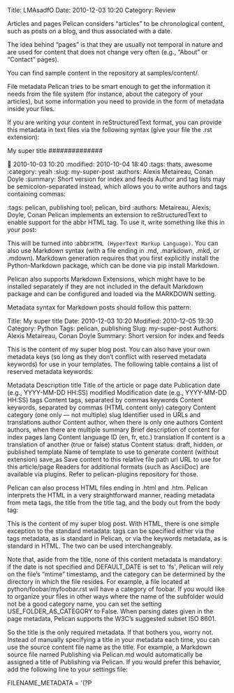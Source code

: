 Title: LMAsadfO
Date: 2010-12-03 10:20
Category: Review

Articles and pages
Pelican considers “articles” to be chronological content, such as posts on a blog, and thus associated with a date.

The idea behind “pages” is that they are usually not temporal in nature and are used for content that does not change very often (e.g., “About” or “Contact” pages).

You can find sample content in the repository at samples/content/.

File metadata
Pelican tries to be smart enough to get the information it needs from the file system (for instance, about the category of your articles), but some information you need to provide in the form of metadata inside your files.

If you are writing your content in reStructuredText format, you can provide this metadata in text files via the following syntax (give your file the .rst extension):

My super title
##############

:date: 2010-10-03 10:20
:modified: 2010-10-04 18:40
:tags: thats, awesome
:category: yeah
:slug: my-super-post
:authors: Alexis Metaireau, Conan Doyle
:summary: Short version for index and feeds
Author and tag lists may be semicolon-separated instead, which allows you to write authors and tags containing commas:

:tags: pelican, publishing tool; pelican, bird
:authors: Metaireau, Alexis; Doyle, Conan
Pelican implements an extension to reStructuredText to enable support for the abbr HTML tag. To use it, write something like this in your post:

This will be turned into :abbr:`HTML (HyperText Markup Language)`.
You can also use Markdown syntax (with a file ending in .md, .markdown, .mkd, or .mdown). Markdown generation requires that you first explicitly install the Python-Markdown package, which can be done via pip install Markdown.

Pelican also supports Markdown Extensions, which might have to be installed separately if they are not included in the default Markdown package and can be configured and loaded via the MARKDOWN setting.

Metadata syntax for Markdown posts should follow this pattern:

Title: My super title
Date: 2010-12-03 10:20
Modified: 2010-12-05 19:30
Category: Python
Tags: pelican, publishing
Slug: my-super-post
Authors: Alexis Metaireau, Conan Doyle
Summary: Short version for index and feeds

This is the content of my super blog post.
You can also have your own metadata keys (so long as they don’t conflict with reserved metadata keywords) for use in your templates. The following table contains a list of reserved metadata keywords:

Metadata	Description
title	Title of the article or page
date	Publication date (e.g., YYYY-MM-DD HH:SS)
modified	Modification date (e.g., YYYY-MM-DD HH:SS)
tags	Content tags, separated by commas
keywords	Content keywords, separated by commas (HTML content only)
category	Content category (one only — not multiple)
slug	Identifier used in URLs and translations
author	Content author, when there is only one
authors	Content authors, when there are multiple
summary	Brief description of content for index pages
lang	Content language ID (en, fr, etc.)
translation	If content is a translation of another (true or false)
status	Content status: draft, hidden, or published
template	Name of template to use to generate content (without extension)
save_as	Save content to this relative file path
url	URL to use for this article/page
Readers for additional formats (such as AsciiDoc) are available via plugins. Refer to pelican-plugins repository for those.

Pelican can also process HTML files ending in .html and .htm. Pelican interprets the HTML in a very straightforward manner, reading metadata from meta tags, the title from the title tag, and the body out from the body tag:

<html>
    <head>
        <title>My super title</title>
        <meta name="tags" content="thats, awesome" />
        <meta name="date" content="2012-07-09 22:28" />
        <meta name="modified" content="2012-07-10 20:14" />
        <meta name="category" content="yeah" />
        <meta name="authors" content="Alexis Métaireau, Conan Doyle" />
        <meta name="summary" content="Short version for index and feeds" />
    </head>
    <body>
        This is the content of my super blog post.
    </body>
</html>
With HTML, there is one simple exception to the standard metadata: tags can be specified either via the tags metadata, as is standard in Pelican, or via the keywords metadata, as is standard in HTML. The two can be used interchangeably.

Note that, aside from the title, none of this content metadata is mandatory: if the date is not specified and DEFAULT_DATE is set to 'fs', Pelican will rely on the file’s “mtime” timestamp, and the category can be determined by the directory in which the file resides. For example, a file located at python/foobar/myfoobar.rst will have a category of foobar. If you would like to organize your files in other ways where the name of the subfolder would not be a good category name, you can set the setting USE_FOLDER_AS_CATEGORY to False. When parsing dates given in the page metadata, Pelican supports the W3C’s suggested subset ISO 8601.

So the title is the only required metadata. If that bothers you, worry not. Instead of manually specifying a title in your metadata each time, you can use the source content file name as the title. For example, a Markdown source file named Publishing via Pelican.md would automatically be assigned a title of Publishing via Pelican. If you would prefer this behavior, add the following line to your settings file:

FILENAME_METADATA = '(?P<title>.*)'
Note

When experimenting with different settings (especially the metadata ones) caching may interfere and the changes may not be visible. In such cases disable caching with LOAD_CONTENT_CACHE = False or use the --ignore-cache command-line switch.

modified should be last time you updated the article, and defaults to date if not specified. Besides you can show modified in the templates, feed entries in feed readers will be updated automatically when you set modified to the current date after you modified your article.

authors is a comma-separated list of article authors. If there’s only one author you can use author field.

If you do not explicitly specify summary metadata for a given post, the SUMMARY_MAX_LENGTH setting can be used to specify how many words from the beginning of an article are used as the summary.

You can also extract any metadata from the filename through a regular expression to be set in the FILENAME_METADATA setting. All named groups that are matched will be set in the metadata object. The default value for the FILENAME_METADATA setting will only extract the date from the filename. For example, if you would like to extract both the date and the slug, you could set something like: '(?P<date>\d{4}-\d{2}-\d{2})_(?P<slug>.*)'

Please note that the metadata available inside your files takes precedence over the metadata extracted from the filename.

Pages
If you create a folder named pages inside the content folder, all the files in it will be used to generate static pages, such as About or Contact pages. (See example filesystem layout below.)

You can use the DISPLAY_PAGES_ON_MENU setting to control whether all those pages are displayed in the primary navigation menu. (Default is True.)

If you want to exclude any pages from being linked to or listed in the menu then add a status: hidden attribute to its metadata. This is useful for things like making error pages that fit the generated theme of your site.

Static content
Static files are files other than articles and pages that are copied to the output folder as-is, without processing. You can control which static files are copied over with the STATIC_PATHS setting of the project’s pelicanconf.py file. Pelican’s default configuration includes the images directory for this, but others must be added manually. In addition, static files that are explicitly linked to are included (see below).

Mixed content in the same directory
Starting with Pelican 3.5, static files can safely share a source directory with page source files, without exposing the page sources in the generated site. Any such directory must be added to both STATIC_PATHS and PAGE_PATHS (or STATIC_PATHS and ARTICLE_PATHS). Pelican will identify and process the page source files normally, and copy the remaining files as if they lived in a separate directory reserved for static files.

Note: Placing static and content source files together in the same source directory does not guarantee that they will end up in the same place in the generated site. The easiest way to do this is by using the {attach} link syntax (described below). Alternatively, the STATIC_SAVE_AS, PAGE_SAVE_AS, and ARTICLE_SAVE_AS settings (and the corresponding *_URL settings) can be configured to place files of different types together, just as they could in earlier versions of Pelican.

Linking to internal content
From Pelican 3.1 onwards, it is now possible to specify intra-site links to files in the source content hierarchy instead of files in the generated hierarchy. This makes it easier to link from the current post to other content that may be sitting alongside that post (instead of having to determine where the other content will be placed after site generation).

To link to internal content (files in the content directory), use the following syntax for the link target: {filename}path/to/file Note: forward slashes, /, are the required path separator in the {filename} directive on all operating systems, including Windows.

For example, a Pelican project might be structured like this:

website/
├── content
│   ├── category/
│   │   └── article1.rst
│   ├── article2.md
│   └── pages
│       └── about.md
└── pelican.conf.py
In this example, article1.rst could look like this:

The first article
#################

:date: 2012-12-01 10:02

See below intra-site link examples in reStructuredText format.

`a link relative to the current file <{filename}../article2.md>`_
`a link relative to the content root <{filename}/article2.md>`_
and article2.md:

Title: The second article
Date: 2012-12-01 10:02

See below intra-site link examples in Markdown format.

[a link relative to the current file]({filename}category/article1.rst)
[a link relative to the content root]({filename}/category/article1.rst)
Linking to static files
You can link to static content using {static}path/to/file. Files linked to with this syntax will automatically be copied to the output directory, even if the source directories containing them are not included in the STATIC_PATHS setting of the project’s pelicanconf.py file.

For example, a project’s content directory might be structured like this:

content
├── images
│   └── han.jpg
├── pdfs
│   └── menu.pdf
└── pages
    └── test.md
test.md would include:

![Alt Text]({static}/images/han.jpg)
[Our Menu]({static}/pdfs/menu.pdf)
Site generation would then copy han.jpg to output/images/han.jpg, menu.pdf to output/pdfs/menu.pdf, and write the appropriate links in test.md.

If you use {static} to link to an article or a page, this will be turned into a link to its source code.

Attaching static files
Starting with Pelican 3.5, static files can be “attached” to a page or article using this syntax for the link target: {attach}path/to/file This works like the {static} syntax, but also relocates the static file into the linking document’s output directory. If the static file originates from a subdirectory beneath the linking document’s source, that relationship will be preserved on output. Otherwise, it will become a sibling of the linking document.

This only works for linking to static files.

For example, a project’s content directory might be structured like this:

content
├── blog
│   ├── icons
│   │   └── icon.png
│   ├── photo.jpg
│   └── testpost.md
└── downloads
    └── archive.zip
pelicanconf.py would include:

PATH = 'content'
ARTICLE_PATHS = ['blog']
ARTICLE_SAVE_AS = '{date:%Y}/{slug}.html'
ARTICLE_URL = '{date:%Y}/{slug}.html'
testpost.md would include:

Title: Test Post
Category: test
Date: 2014-10-31

![Icon]({attach}icons/icon.png)
![Photo]({attach}photo.jpg)
[Downloadable File]({attach}/downloads/archive.zip)
Site generation would then produce an output directory structured like this:

output
└── 2014
    ├── archive.zip
    ├── icons
    │   └── icon.png
    ├── photo.jpg
    └── test-post.html
Notice that all the files linked using {attach} ended up in or beneath the article’s output directory.

If a static file is linked multiple times, the relocating feature of {attach} will only work in the first of those links to be processed. After the first link, Pelican will treat {attach} like {static}. This avoids breaking the already-processed links.

Be careful when linking to a file from multiple documents: Since the first link to a file finalizes its location and Pelican does not define the order in which documents are processed, using {attach} on a file linked by multiple documents can cause its location to change from one site build to the next. (Whether this happens in practice will depend on the operating system, file system, version of Pelican, and documents being added, modified, or removed from the project.) Any external sites linking to the file’s old location might then find their links broken. It is therefore advisable to use {attach} only if you use it in all links to a file, and only if the linking documents share a single directory. Under these conditions, the file’s output location will not change in future builds. In cases where these precautions are not possible, consider using {static} links instead of {attach}, and letting the file’s location be determined by the project’s STATIC_SAVE_AS and STATIC_URL settings. (Per-file save_as and url overrides can still be set in EXTRA_PATH_METADATA.)

Note

When using {attach}, any parent directory in *_URL / *_SAVE_AS settings should match each other. See also: URL settings

Linking to authors, categories, index and tags
You can link to authors, categories, index and tags using the {author}name, {category}foobar, {index} and {tag}tagname syntax.

Deprecated internal link syntax
To remain compatible with earlier versions, Pelican still supports vertical bars (||) in addition to curly braces ({}) for internal links. For example: |filename|an_article.rst, |tag|tagname, |category|foobar. The syntax was changed from || to {} to avoid collision with Markdown extensions or reST directives. Similarly, Pelican also still supports linking to static content with {filename}. The syntax was changed to {static} to allow linking to both generated articles and pages and their static sources.

Support for the old syntax may eventually be removed.

Including other files
Both Markdown and reStructuredText syntaxes provide mechanisms for this.

Following below are some examples for reStructuredText using the include directive:

.. include:: file.rst
Include a fragment of a file delimited by two identifiers, highlighted as C++ (slicing based on line numbers is also possible):

.. include:: main.cpp
    :code: c++
    :start-after: // begin
    :end-before: // end
Include a raw HTML file (or an inline SVG) and put it directly into the output without any processing:

.. raw:: html
    :file: table.html
For Markdown, one must rely on an extension. For example, using the mdx_include plugin:

```html
{! template.html !}
```
Importing an existing site
It is possible to import your site from WordPress, Tumblr, Dotclear, and RSS feeds using a simple script. See Importing an existing site.

Translations
It is possible to translate articles. To do so, you need to add a lang meta attribute to your articles/pages and set a DEFAULT_LANG setting (which is English [en] by default). With those settings in place, only articles with the default language will be listed, and each article will be accompanied by a list of available translations for that article.

Note

This core Pelican functionality does not create sub-sites (e.g. example.com/de) with translated templates for each language. For such advanced functionality the i18n_subsites plugin can be used.

By default, Pelican uses the article’s URL “slug” to determine if two or more articles are translations of one another. (This can be changed with the ARTICLE_TRANSLATION_ID setting.) The slug can be set manually in the file’s metadata; if not set explicitly, Pelican will auto-generate the slug from the title of the article.

Here is an example of two articles, one in English and the other in French.

The English article:

Foobar is not dead
##################

:slug: foobar-is-not-dead
:lang: en

That's true, foobar is still alive!
And the French version:

Foobar n'est pas mort !
#######################

:slug: foobar-is-not-dead
:lang: fr

Oui oui, foobar est toujours vivant !
Post content quality notwithstanding, you can see that only item in common between the two articles is the slug, which is functioning here as an identifier. If you’d rather not explicitly define the slug this way, you must then instead ensure that the translated article titles are identical, since the slug will be auto-generated
